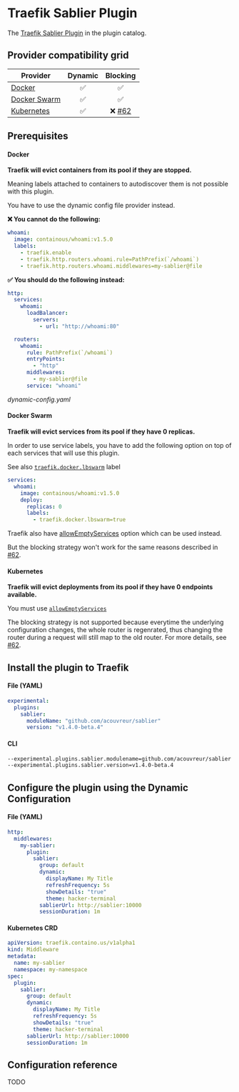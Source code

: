 # Traefik Sablier Plugin

The [Traefik Sablier Plugin](https://plugins.traefik.io/plugins/633b4658a4caa9ddeffda119/sablier) in the plugin catalog.

## Provider compatibility grid

| Provider                                | Dynamic |                        Blocking                         |
| --------------------------------------- | :-----: | :-----------------------------------------------------: |
| [Docker](/providers/docker)             |    ✅    |                            ✅                            |
| [Docker Swarm](/providers/docker_swarm) |    ✅    |                            ✅                            |
| [Kubernetes](/providers/kubernetes)     |    ✅    | ❌ [#62](https://github.com/acouvreur/sablier/issues/62) |

## Prerequisites

<!-- tabs:start -->

#### **Docker**

**Traefik will evict containers from its pool if they are stopped.**

Meaning labels attached to containers to autodiscover them is not possible with this plugin.

You have to use the dynamic config file provider instead.

**❌ You cannot do the following:**

```yaml
whoami:
  image: containous/whoami:v1.5.0
  labels:
    - traefik.enable
    - traefik.http.routers.whoami.rule=PathPrefix(`/whoami`)
    - traefik.http.routers.whoami.middlewares=my-sablier@file
```

**✅ You should do the following instead:**

```yaml
http:
  services:
    whoami:
      loadBalancer:
        servers:
          - url: "http://whoami:80"

  routers:
    whoami:
      rule: PathPrefix(`/whoami`)
      entryPoints:
        - "http"
      middlewares:
        - my-sablier@file
      service: "whoami"
```
*dynamic-config.yaml*


#### **Docker Swarm**

**Traefik will evict services from its pool if they have 0 replicas.**

In order to use service labels, you have to add the following option on top of each services that will use this plugin.

See also [`traefik.docker.lbswarm`](https://doc.traefik.io/traefik/routing/providers/docker/#traefikdockerlbswarm) label

```yaml
services:
  whoami:
    image: containous/whoami:v1.5.0
    deploy:
      replicas: 0
      labels:
        - traefik.docker.lbswarm=true
```

Traefik also have [allowEmptyServices](https://doc.traefik.io/traefik/providers/docker/#allowemptyservices) option which can be used instead.

But the blocking strategy won't work for the same reasons described in [#62](https://github.com/acouvreur/sablier/issues/62).

#### **Kubernetes**

**Traefik will evict deployments from its pool if they have 0 endpoints available.**

You must use [`allowEmptyServices`](https://doc.traefik.io/traefik/providers/kubernetes-ingress/#allowemptyservices)

The blocking strategy is not supported because everytime the underlying configuration changes, the whole router is regenrated, thus changing the router during a request will still map to the old router. For more details, see [#62](https://github.com/acouvreur/sablier/issues/62).

<!-- tabs:end -->

## Install the plugin to Traefik

<!-- tabs:start -->

#### **File (YAML)**

```yaml
experimental:
  plugins:
    sablier:
      moduleName: "github.com/acouvreur/sablier"
      version: "v1.4.0-beta.4"
```

#### **CLI**

```bash
--experimental.plugins.sablier.modulename=github.com/acouvreur/sablier
--experimental.plugins.sablier.version=v1.4.0-beta.4
```

<!-- tabs:end -->

## Configure the plugin using the Dynamic Configuration

<!-- tabs:start -->

#### **File (YAML)**

```yaml
http:
  middlewares:
    my-sablier:
      plugin:
        sablier:
          group: default
          dynamic:
            displayName: My Title
            refreshFrequency: 5s
            showDetails: "true"
            theme: hacker-terminal
          sablierUrl: http://sablier:10000
          sessionDuration: 1m
```

#### **Kubernetes CRD**

```yaml
apiVersion: traefik.containo.us/v1alpha1
kind: Middleware
metadata:
  name: my-sablier
  namespace: my-namespace
spec:
  plugin:
    sablier:
      group: default
      dynamic:
        displayName: My Title
        refreshFrequency: 5s
        showDetails: "true"
        theme: hacker-terminal
      sablierUrl: http://sablier:10000
      sessionDuration: 1m
```

<!-- tabs:end -->

## Configuration reference

TODO